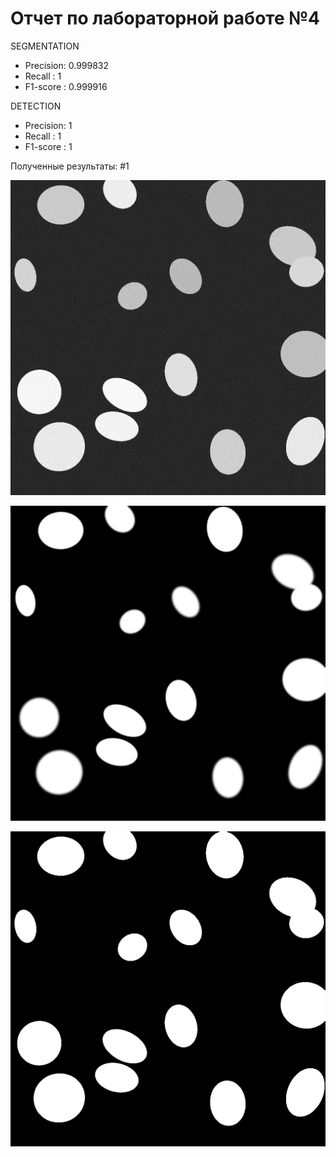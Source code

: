 # Отчет по лабораторной работе №4

SEGMENTATION
* Precision: 0.999832
* Recall   : 1
* F1-score : 0.999916

DETECTION
* Precision: 1
* Recall   : 1
* F1-score : 1

Полученные результаты:
#1

![Результат №1](../../output/out.png)

![Результат №2](../../output/out_gt.png)

![Результат №3](../../output/out_mask.png)
